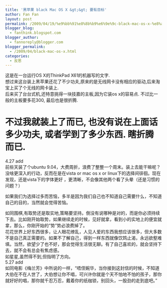 ```yaml
---
title: '黑苹果 black Mac OS X &gt;&gt; 要有目标'
author: Fan Fan
layout: post
permalink: /2009/04/19/%e9%bb%91%e8%8b%b9%e6%9e%9c-black-mac-os-x-%e8%a6%81%e6%9c%89%e7%9b%ae%e6%a0%87/
blogger_blog:
  - fanthink.blogspot.com
blogger_author:
  - fannoreply@blogger.com
blogger_permalink:
  - /2009/04/black-mac-os-x.html
categories:
  - 反思
---
```

这是在一台运行OS X的ThinkPad X61的机器写的文字.  
想过来这台装上黑苹果还花了不少功夫,原来的是无线网卡没有相应的驱动,后来淘宝上买了个无线的网卡装上.  
后来买了台台式机,还特意挑得一块技嘉的主板,因为它装os x的容易点. 不过比一般的主板要多花300, 最后也是很折腾.

不过我就装上了而已, 也没有说在上面话多少功夫, 或者学到了多少东西. 瞎折腾而已.  
===============================================================  
4.27 add  
前些天装了个ubuntu 9.04，大费周折，浪费了整整一个周末。装上去能干嘛呢？没啥更深入的行动，反而在是在vista or mac os x or linux下的选择间徘徊。现在发现，还是vista下的字体更好 ，更清晰，不会像其他两个看了头晕（还是习惯的问题？）

如果我们为选择过多而苦恼，多半是因为我们自己也不知道自己需要什么，不知道自己的目的，当然就会觉得苦恼。

如同围棋,有取势还是取实地,策略要坚持。倒没有说哪种是对的，而是你必须持续下去。比如刚开始取势，如果继续走的时候，见好就拿，看到小的实地上的便宜就拿，那么，你刚开始的“势”势必浪费掉了。  
花花世界上好东西很多，让人眼花缭乱，人见人爱的东西我想应该很多，但大多数不是自己真正需要的。如果不了解自己，得到一样东西就像饮鸩止渴，永远欲壑难填。当然，欲望少了也不好，那会觉得生活很无聊。有了自己喜欢的，就会坚持下去，就不会有总会有焦虑感。  
如星星,虽然得不到,但指明了方向。  
5.27 add  
如同电影《梅兰芳》中所说的一样，“唔侄婉华，当你接到这封信的时候，不知道大伯在不在人世了，大伯想让你不唱，可兴许你就是个天不怕地不怕的孩子，那你就好好的唱，那你就千忍万忍，戴着你的纸枷锁，别回头，一股劲的走到底吧。”